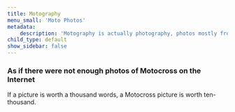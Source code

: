 ```yaml
---
title: Motography
menu_small: 'Moto Photos'
metadata:
    description: 'Motography is actually photography, photos mostly from Motocross back in the day.  Pictures of motocross racing, vintage bikes, newer bikes, friends, relatives.'
child_type: default
show_sidebar: false
---
```


### As if there were not enough photos of Motocross on the Internet

If a picture is worth a thousand words, a Motocross picture is worth ten-thousand.